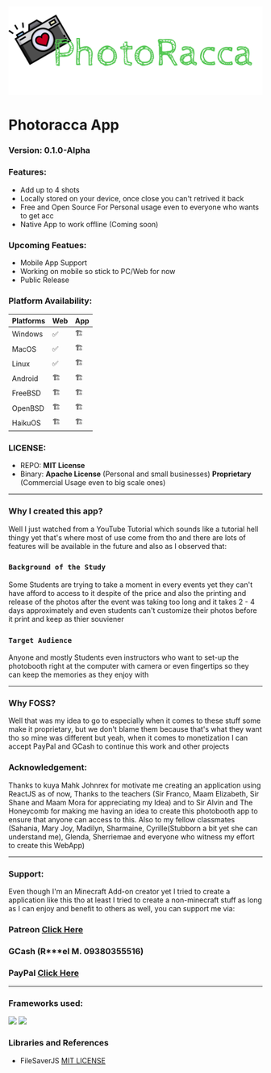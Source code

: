 <img style="" src="photoraccalogo.png">

# Photoracca App
### Version: 0.1.0-Alpha
### Features:
- Add up to 4 shots
- Locally stored on your device, once close you can't retrived it back
- Free and Open Source For Personal usage even to everyone who wants to get acc
- Native App to work offline (Coming soon)

### Upcoming Featues:
- Mobile App Support
- Working on mobile so stick to PC/Web for now
- Public Release 

### Platform Availability:

| Platforms | Web | App |
|---|---|---|
| Windows | ✅ | 🏗️ |
| MacOS   | ✅ | 🏗️ |
| Linux   | ✅ | 🏗️ |
| Android | 🏗️ | 🏗️ |
| FreeBSD | 🏗️ | 🏗️ |
| OpenBSD | 🏗️ | 🏗️ |
| HaikuOS | 🏗️ | 🏗️ |

### LICENSE:
- REPO: **MIT License**
- Binary: **Apache License** (Personal and small businesses) **Proprietary** (Commercial Usage even to big scale ones)

_____
### Why I created this app?
Well I just watched from a YouTube Tutorial which sounds like a tutorial hell thingy yet that's where most of use come from tho and there are lots of features will be available in the future and also as I observed that:

### `Background of the Study`

Some Students are trying to take a moment in every events yet they can't have afford to access to it despite of the price and also the printing and release of the photos after the event was taking too long and it takes 2 - 4 days approximately and even students can't customize their photos before it print and keep as thier souviener

### `Target Audience`

Anyone and mostly Students even instructors who want to set-up the photobooth right at the computer with camera or even fingertips so they can keep the memories as they enjoy with

_____

### Why FOSS?
Well that was my idea to go to especially when it comes to these stuff some make it proprietary, but we don't blame them because that's what they want tho so mine was different but yeah, when it comes to monetization I can accept PayPal and GCash to continue this work and other projects

### Acknowledgement:
Thanks to kuya Mahk Johnrex for motivate me creating an application using ReactJS as of now, Thanks to the teachers (Sir Franco, Maam Elizabeth, Sir Shane and Maam Mora for appreciating my Idea) and to Sir Alvin and The Honeycomb for making me having an idea to create this photobooth app to ensure that anyone can access to this. Also to my fellow classmates (Sahania, Mary Joy, Madilyn, Sharmaine, Cyrille(Stubborn a bit yet she can understand me), Glenda, Sherriemae and everyone who witness my effort to create this WebApp)
___
### Support:
Even though I'm an Minecraft Add-on creator yet I tried to create a application like this tho at least I tried to create a non-minecraft stuff as long as I can enjoy and benefit to others as well, you can support me via:
### Patreon [Click Here](https://www.patreon.com/RMPlaysMC_YT)
### GCash (R***el M. 09380355516)
### PayPal [Click Here](https://paypal.me/rmplaysmcyt)
___

### Frameworks used:
<img src="https://img.shields.io/badge/React-20232A?style=for-the-badge&logo=react&logoColor=61DAFB">
<img src="https://img.shields.io/badge/Tailwind_CSS-38B2AC?style=for-the-badge&logo=tailwind-css&logoColor=white">

### Libraries and References
- FileSaverJS [MIT LICENSE](https://www.npmjs.com/package/file-saver)